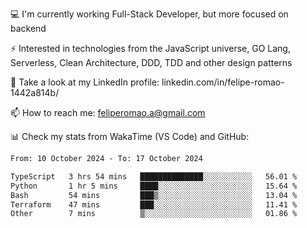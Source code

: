 💻 I'm currently working Full-Stack Developer, but more focused on backend

⚡ Interested in technologies from the JavaScript universe, GO Lang, Serverless, Clean Architecture, DDD, TDD and other design patterns

👥 Take a look at my LinkedIn profile: linkedin.com/in/felipe-romao-1442a814b/

📫 How to reach me: feliperomao.a@gmail.com

📊 Check my stats from WakaTime (VS Code) and GitHub:

<!--START_SECTION:waka-->

```txt
From: 10 October 2024 - To: 17 October 2024

TypeScript   3 hrs 54 mins   ██████████████░░░░░░░░░░░   56.01 %
Python       1 hr 5 mins     ████░░░░░░░░░░░░░░░░░░░░░   15.64 %
Bash         54 mins         ███▒░░░░░░░░░░░░░░░░░░░░░   13.04 %
Terraform    47 mins         ███░░░░░░░░░░░░░░░░░░░░░░   11.41 %
Other        7 mins          ▒░░░░░░░░░░░░░░░░░░░░░░░░   01.86 %
```

<!--END_SECTION:waka-->
